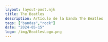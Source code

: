 ```yaml
---
layout: layout-post.njk
title: The Beatles
description: Artículo de la banda The Beatles
tags: ["bandas","rock"]
date: "2024-05-15"
logo: /img/BeatlesLogo.png
---
```

